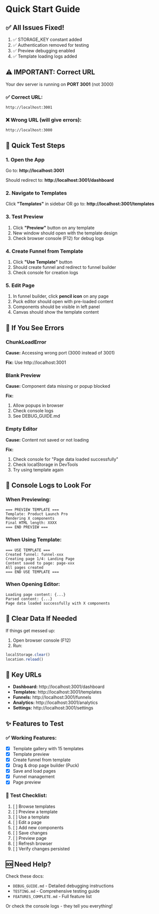 # Quick Start Guide

## ✅ All Issues Fixed!

1. ✅ STORAGE_KEY constant added
2. ✅ Authentication removed for testing  
3. ✅ Preview debugging enabled
4. ✅ Template loading logs added

## ⚠️ IMPORTANT: Correct URL

Your dev server is running on **PORT 3001** (not 3000)

### ✅ Correct URL:
```
http://localhost:3001
```

### ❌ Wrong URL (will give errors):
```
http://localhost:3000
```

## 🚀 Quick Test Steps

### 1. Open the App
Go to: **http://localhost:3001**

Should redirect to: **http://localhost:3001/dashboard**

### 2. Navigate to Templates
Click **"Templates"** in sidebar OR go to: **http://localhost:3001/templates**

### 3. Test Preview
1. Click **"Preview"** button on any template
2. New window should open with the template design
3. Check browser console (F12) for debug logs

### 4. Create Funnel from Template
1. Click **"Use Template"** button
2. Should create funnel and redirect to funnel builder
3. Check console for creation logs

### 5. Edit Page
1. In funnel builder, click **pencil icon** on any page
2. Puck editor should open with pre-loaded content
3. Components should be visible in left panel
4. Canvas should show the template content

## 🐛 If You See Errors

### ChunkLoadError
**Cause:** Accessing wrong port (3000 instead of 3001)

**Fix:** Use http://localhost:3001

### Blank Preview
**Cause:** Component data missing or popup blocked

**Fix:** 
1. Allow popups in browser
2. Check console logs
3. See DEBUG_GUIDE.md

### Empty Editor
**Cause:** Content not saved or not loading

**Fix:**
1. Check console for "Page data loaded successfully"
2. Check localStorage in DevTools
3. Try using template again

## 📝 Console Logs to Look For

### When Previewing:
```
=== PREVIEW TEMPLATE ===
Template: Product Launch Pro
Rendering X components
Final HTML length: XXXX
=== END PREVIEW ===
```

### When Using Template:
```
=== USE TEMPLATE ===
Created funnel: funnel-xxx
Creating page 1/4: Landing Page
Content saved to page: page-xxx
All pages created
=== END USE TEMPLATE ===
```

### When Opening Editor:
```
Loading page content: {...}
Parsed content: {...}
Page data loaded successfully with X components
```

## 🔧 Clear Data If Needed

If things get messed up:

1. Open browser console (F12)
2. Run:
```javascript
localStorage.clear()
location.reload()
```

## 📍 Key URLs

- **Dashboard:** http://localhost:3001/dashboard
- **Templates:** http://localhost:3001/templates  
- **Funnels:** http://localhost:3001/funnels
- **Analytics:** http://localhost:3001/analytics
- **Settings:** http://localhost:3001/settings

## ✨ Features to Test

### ✅ Working Features:
- [x] Template gallery with 15 templates
- [x] Template preview
- [x] Create funnel from template
- [x] Drag & drop page builder (Puck)
- [x] Save and load pages
- [x] Funnel management
- [x] Page preview

### 🎯 Test Checklist:
1. [ ] Browse templates
2. [ ] Preview a template
3. [ ] Use a template
4. [ ] Edit a page
5. [ ] Add new components
6. [ ] Save changes
7. [ ] Preview page
8. [ ] Refresh browser
9. [ ] Verify changes persisted

## 🆘 Need Help?

Check these docs:
- `DEBUG_GUIDE.md` - Detailed debugging instructions
- `TESTING.md` - Comprehensive testing guide  
- `FEATURES_COMPLETE.md` - Full feature list

Or check the console logs - they tell you everything!

